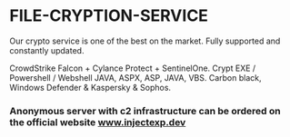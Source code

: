 # FILE-CRYPTION-SERVICE

Our crypto service is one of the best on the market.
Fully supported and constantly updated.

CrowdStrike Falcon + Cylance Protect + SentinelOne. Crypt EXE / Powershell / Webshell JAVA, ASPX, ASP,  JAVA, VBS. Carbon black, Windows Defender & Kaspersky & Sophos.

### Anonymous server with c2 infrastructure can be ordered on the official website www.injectexp.dev
